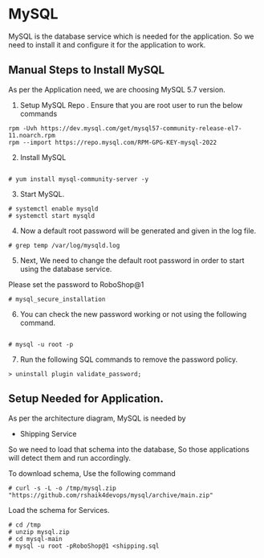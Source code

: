 # MySQL

MySQL is the database service which is needed for the application. So we need to install it and configure it for the application to work.

## Manual Steps to Install MySQL 

As per the Application need, we are choosing MySQL 5.7 version.

1. Setup MySQL Repo . Ensure that you are root user to run the below commands

```
rpm -Uvh https://dev.mysql.com/get/mysql57-community-release-el7-11.noarch.rpm
rpm --import https://repo.mysql.com/RPM-GPG-KEY-mysql-2022

```

2. Install MySQL  

```

# yum install mysql-community-server -y 

```

3. Start MySQL.

```
# systemctl enable mysqld 
# systemctl start mysqld

```

4. Now a default root password will be generated and given in the log file.

```
# grep temp /var/log/mysqld.log

```

5. Next, We need to change the default root password in order to start using the database service.

Please set the password to RoboShop@1
```
# mysql_secure_installation

```
6. You can check the new password working or not using the following command.

```

# mysql -u root -p

```

7. Run the following SQL commands to remove the password policy.

```
> uninstall plugin validate_password;

```



## Setup Needed for Application.

As per the architecture diagram, MySQL is needed by 

  - Shipping Service



So we need to load that schema into the database, So those applications will detect them and run accordingly.

To download schema, Use the following command

```
# curl -s -L -o /tmp/mysql.zip "https://github.com/rshaik4devops/mysql/archive/main.zip"
```

Load the schema for Services.

```
# cd /tmp
# unzip mysql.zip
# cd mysql-main
# mysql -u root -pRoboShop@1 <shipping.sql
 
```



